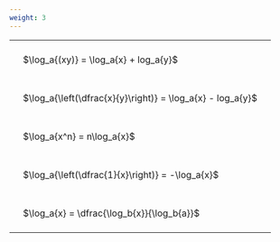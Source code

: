```yaml
---
weight: 3
---
```


<style type="text/css">
#T_b1c9f th.col_heading {
  text-align: left;
  font-size: 1em;
}
#T_b1c9f td {
  text-align: left;
  font-size: 1em;
  padding: 1.5em;
}
</style>
<table id="T_b1c9f">
  <thead>
  </thead>
  <tbody>
    <tr>
      <td id="T_b1c9f_row0_col0" class="data row0 col0" >$\log_a{(xy)} = \log_a{x} + log_a{y}$</td>
    </tr>
    <tr>
      <td id="T_b1c9f_row1_col0" class="data row1 col0" >$\log_a{\left(\dfrac{x}{y}\right)} = \log_a{x} - log_a{y}$</td>
    </tr>
    <tr>
      <td id="T_b1c9f_row2_col0" class="data row2 col0" >$\log_a{x^n} = n\log_a{x}$</td>
    </tr>
    <tr>
      <td id="T_b1c9f_row3_col0" class="data row3 col0" >$\log_a{\left(\dfrac{1}{x}\right)} = -\log_a{x}$</td>
    </tr>
    <tr>
      <td id="T_b1c9f_row4_col0" class="data row4 col0" >$\log_a{x} = \dfrac{\log_b{x}}{\log_b{a}}$</td>
    </tr>
  </tbody>
</table>
